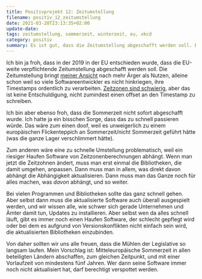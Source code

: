 ```yaml
---
title: Positivprojekt 12: Zeitumstellung
filename: positiv_12_zeitumstellung
date: 2021-03-28T23:13:35+02:00
update-date:
tags: zeitumstellung, sommerzeit, winterzeit, eu, xkcd
category: positiv
summary: Es ist gut, dass die Zeitumstellung abgeschafft werden soll. Es ist auch gut, dass das nicht übereilt passiert.
---
```


Ich bin ja froh, dass in der 2019 in der EU entschieden wurde, dass die EU-weite verpflichtende Zeitumstellung abgeschafft werden soll. Die Zeitumstellung bringt [meiner Ansicht](https://xkcd.com/1883/) nach mehr Ärger als Nutzen, alleine schon weil so viele Softwareentwickler es nicht hinkriegen, ihre Timestamps ordentlich zu verarbeiten. [Zeitzonen sind schwierig](https://www.zainrizvi.io/blog/falsehoods-programmers-believe-about-time-zones/), aber das ist keine Entschuldigung, nicht zumindest einen offset an den Timestamp zu schreiben.

Ich bin aber ebenso froh, dass die Sommerzeit nicht sofort abgeschafft wurde. Ich hatte ja ein bisschen Sorge, dass das zu schnell passieren würde. Das wäre zum einen doof, weil es unweigerlich zu einem europäischen Flickenteppich an Sommerzeit/nicht Sommerzeit geführt hätte (was die ganze Lager verschlimmert hätte).

Zum anderen wäre eine zu schnelle Umstellung problematisch, weil ein riesiger Haufen Software von Zeitzonenberechnungen abhängt. Wenn man jetzt die Zeitzohnen ändert, muss man erst einmal die Bibliotheken, die damit umgehen, anpassen. Dann muss man in allem, was direkt davon abhängt die Abhängigkeit aktualisieren. Dann muss man das Ganze noch für alles machen, was _davon_ abhängt, und so weiter.

Bei vielen Programmen und Bibliotheken sollte das ganz schnell gehen. Aber selbst dann muss die aktualisierte Software auch überall ausgespielt werden, und wir wissen alle, wie schwer sich gerade Unternehmen und Ämter damit tun, Updates zu installieren. Aber selbst wen da alles schnell läuft, gibt es immer noch einen Haufen Software, der schlecht gepflegt wird oder bei dem es aufgrund von Versionskonflikten nicht einfach sein wird, die aktualisierten Bibliotheken einzubinden.

Von daher sollten wir uns alle freuen, dass die Mühlen der Legislative so langsam laufen. Mein Vorschlag ist: Mitteleuropäische Sommerzeit in allen beteiligten Ländern abschaffen, zum gleichen Zeitpunkt, und mit einer Vorlaufzeit von mindestens fünf Jahren. Wer dann seine Software immer noch nicht aktualisiert hat, darf berechtigt verspottet werden.

